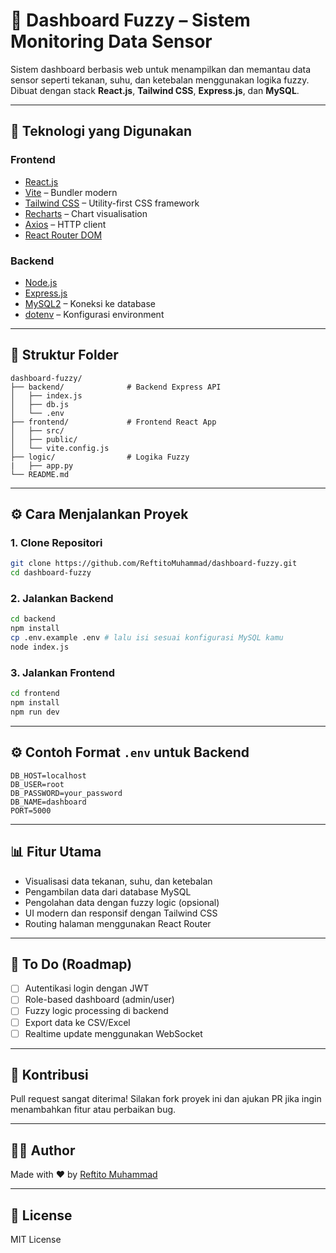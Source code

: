 # 🚗 Dashboard Fuzzy – Sistem Monitoring Data Sensor

Sistem dashboard berbasis web untuk menampilkan dan memantau data sensor seperti tekanan, suhu, dan ketebalan menggunakan logika fuzzy. Dibuat dengan stack **React.js**, **Tailwind CSS**, **Express.js**, dan **MySQL**.

---

## 🧱 Teknologi yang Digunakan

### Frontend
- [React.js](https://reactjs.org/)
- [Vite](https://vitejs.dev/) – Bundler modern
- [Tailwind CSS](https://tailwindcss.com/) – Utility-first CSS framework
- [Recharts](https://recharts.org/) – Chart visualisation
- [Axios](https://axios-http.com/) – HTTP client
- [React Router DOM](https://reactrouter.com/)

### Backend
- [Node.js](https://nodejs.org/)
- [Express.js](https://expressjs.com/)
- [MySQL2](https://www.npmjs.com/package/mysql2) – Koneksi ke database
- [dotenv](https://www.npmjs.com/package/dotenv) – Konfigurasi environment

---

## 📁 Struktur Folder

```
dashboard-fuzzy/
├── backend/              # Backend Express API
│   ├── index.js
│   ├── db.js
│   └── .env
├── frontend/             # Frontend React App
│   ├── src/
│   ├── public/
│   └── vite.config.js
├── logic/                # Logika Fuzzy
|   ├── app.py
└── README.md
```

---

## ⚙️ Cara Menjalankan Proyek

### 1. Clone Repositori
```bash
git clone https://github.com/ReftitoMuhammad/dashboard-fuzzy.git
cd dashboard-fuzzy
```

### 2. Jalankan Backend
```bash
cd backend
npm install
cp .env.example .env # lalu isi sesuai konfigurasi MySQL kamu
node index.js
```

### 3. Jalankan Frontend
```bash
cd frontend
npm install
npm run dev
```

---

## ⚙️ Contoh Format `.env` untuk Backend

```env
DB_HOST=localhost
DB_USER=root
DB_PASSWORD=your_password
DB_NAME=dashboard
PORT=5000
```

---

## 📊 Fitur Utama

- Visualisasi data tekanan, suhu, dan ketebalan
- Pengambilan data dari database MySQL
- Pengolahan data dengan fuzzy logic (opsional)
- UI modern dan responsif dengan Tailwind CSS
- Routing halaman menggunakan React Router

---

## 🔐 To Do (Roadmap)
- [ ] Autentikasi login dengan JWT
- [ ] Role-based dashboard (admin/user)
- [ ] Fuzzy logic processing di backend
- [ ] Export data ke CSV/Excel
- [ ] Realtime update menggunakan WebSocket

---

## 🙌 Kontribusi

Pull request sangat diterima! Silakan fork proyek ini dan ajukan PR jika ingin menambahkan fitur atau perbaikan bug.

---

## 👨‍💼 Author

Made with ❤️ by [Reftito Muhammad](https://github.com/ReftitoMuhammad)

---

## 📄 License

MIT License

